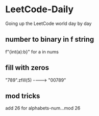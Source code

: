# LeetCode-Daily
Going up the LeetCode world day by day

## number to binary in f string

f"{int(a):b}" for a in nums 

## fill with zeros

"789".zfill(5) ----> "00789"

## mod tricks

add 26 for alphabets-num...mod 26
